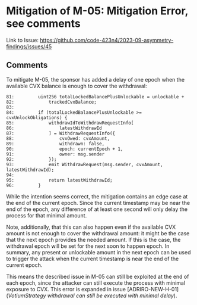 # Mitigation of M-05: Mitigation Error, see comments

Link to Issue: https://github.com/code-423n4/2023-09-asymmetry-findings/issues/45

## Comments

To mitigate M-05, the sponsor has added a delay of one epoch when the available CVX balance is enough to cover the withdrawal:

```solidity
81:         uint256 totalLockedBalancePlusUnlockable = unlockable +
82:             trackedCvxBalance;
83: 
84:         if (totalLockedBalancePlusUnlockable >= cvxUnlockObligations) {
85:             withdrawIdToWithdrawRequestInfo[
86:                 latestWithdrawId
87:             ] = WithdrawRequestInfo({
88:                 cvxOwed: cvxAmount,
89:                 withdrawn: false,
90:                 epoch: currentEpoch + 1,
91:                 owner: msg.sender
92:             });
93:             emit WithdrawRequest(msg.sender, cvxAmount, latestWithdrawId);
94: 
95:             return latestWithdrawId;
96:         }
```

While the intention seems correct, the mitigation contains an edge case at the end of the current epoch. Since the current timestamp may be near the end of the epoch, any difference of at least one second will only delay the process for that minimal amount.

Note, additionally, that this can also happen even if the available CVX amount is not enough to cover the withdrawal amount: it might be the case that the next epoch provides the needed amount. If this is the case, the withdrawal epoch will be set for the next soon to happen epoch. In summary, any present or unlockable amount in the next epoch can be used to trigger the attack when the current timestamp is near the end of the current epoch.

This means the described issue in M-05 can still be exploited at the end of each epoch, since the attacker can still execute the process with minimal exposure to CVX. This error is expanded in issue [ADRIRO-NEW-H-01] (_VotiumStrategy withdrawal can still be executed with minimal delay_).
